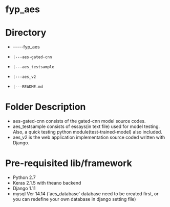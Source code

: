 # fyp_aes


# Directory
- -----fyp_aes
-     |---aes-gated-cnn
-     |---aes_testsample
-     |---aes_v2
-     |---README.md

# Folder Description
- aes-gated-cnn consists of the gated-cnn model source codes.
- aes_testsample consists of essays(in text file) used for model testing. Also, a quick testing python module(test-trained-model) also included.
- aes_v2 is the web application implementation source coded written with Django.


# Pre-requisited lib/framework
- Python 2.7
- Keras 2.1.5 with theano backend
- Django 1.11
- mysql Ver 14.14 ('aes_database' database need to be created first, or you can redefine your own database in django setting file)

